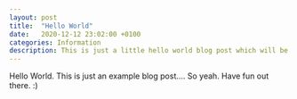```yaml
---
layout: post
title:  "Hello World"
date:   2020-12-12 23:02:00 +0100
categories: Information
description: This is just a little hello world blog post which will be deleted soon.
---
```


Hello World. This is just an example blog post.... So yeah. Have fun out there. :)
